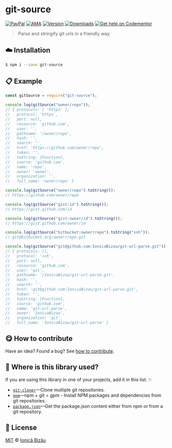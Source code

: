 
# git-source

 [![PayPal](https://img.shields.io/badge/%24-paypal-f39c12.svg)][paypal-donations] [![AMA](https://img.shields.io/badge/ask%20me-anything-1abc9c.svg)](https://github.com/IonicaBizau/ama) [![Version](https://img.shields.io/npm/v/git-source.svg)](https://www.npmjs.com/package/git-source) [![Downloads](https://img.shields.io/npm/dt/git-source.svg)](https://www.npmjs.com/package/git-source) [![Get help on Codementor](https://cdn.codementor.io/badges/get_help_github.svg)](https://www.codementor.io/johnnyb?utm_source=github&utm_medium=button&utm_term=johnnyb&utm_campaign=github)

> Parse and stringify git urls in a friendly way.

## :cloud: Installation

```sh
$ npm i --save git-source
```


## :clipboard: Example



```js
const gitSource = require("git-source");

console.log(gitSource("owner/repo"));
// { protocols: [ 'https' ],
//   protocol: 'https',
//   port: null,
//   resource: 'github.com',
//   user: '',
//   pathname: '/owner/repo',
//   hash: '',
//   search: '',
//   href: 'https://github.com/owner/repo',
//   token: '',
//   toString: [Function],
//   source: 'github.com',
//   name: 'repo',
//   owner: 'owner',
//   organization: '',
//   full_name: 'owner/repo' }

console.log(gitSource("owner/repo").toString());
// https://github.com/owner/repo

console.log(gitSource("gist:id").toString());
// https://gist.github.com/id

console.log(gitSource("gist:owner/id").toString());
// https://gist.github.com/owner/id

console.log(gitSource("bitbucket:owner/repo").toString("ssh"));
// git@bitbucket.org:owner/repo.git

console.log(gitSource("git@github.com:IonicaBizau/git-url-parse.git"));
// { protocols: [],
//   protocol: 'ssh',
//   port: null,
//   resource: 'github.com',
//   user: 'git',
//   pathname: '/IonicaBizau/git-url-parse.git',
//   hash: '',
//   search: '',
//   href: 'git@github.com:IonicaBizau/git-url-parse.git',
//   token: '',
//   toString: [Function],
//   source: 'github.com',
//   name: 'git-url-parse',
//   owner: 'IonicaBizau',
//   organization: 'git',
//   full_name: 'IonicaBizau/git-url-parse' }
```

## :yum: How to contribute
Have an idea? Found a bug? See [how to contribute][contributing].

## :dizzy: Where is this library used?
If you are using this library in one of your projects, add it in this list. :sparkles:


 - [`git-cloner`](https://github.com/IonicaBizau/git-cloner#readme)—Clone multiple git repositories.
 - [`gpm`](https://github.com/IonicaBizau/gpm)—npm + git = gpm - Install NPM packages and dependencies from git repositories.
 - [`package.json`](https://github.com/IonicaBizau/package.json#readme)—Get the package.json content either from npm or from a git repository.

## :scroll: License

[MIT][license] © [Ionică Bizău][website]

[paypal-donations]: https://www.paypal.com/cgi-bin/webscr?cmd=_s-xclick&hosted_button_id=RVXDDLKKLQRJW
[donate-now]: http://i.imgur.com/6cMbHOC.png

[license]: http://showalicense.com/?fullname=Ionic%C4%83%20Biz%C4%83u%20%3Cbizauionica%40gmail.com%3E%20(http%3A%2F%2Fionicabizau.net)&year=2016#license-mit
[website]: http://ionicabizau.net
[contributing]: /CONTRIBUTING.md
[docs]: /DOCUMENTATION.md
